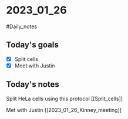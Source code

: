 # 2023_01_26 
#Daily_notes
## Today's goals
- [x] Split cells
- [x] Meet with Justin

## Today's notes

Split HeLa cells using this protocol [[Split_cells]]

Met with Justin [[2023_01_26_Kinney_meeting]]

